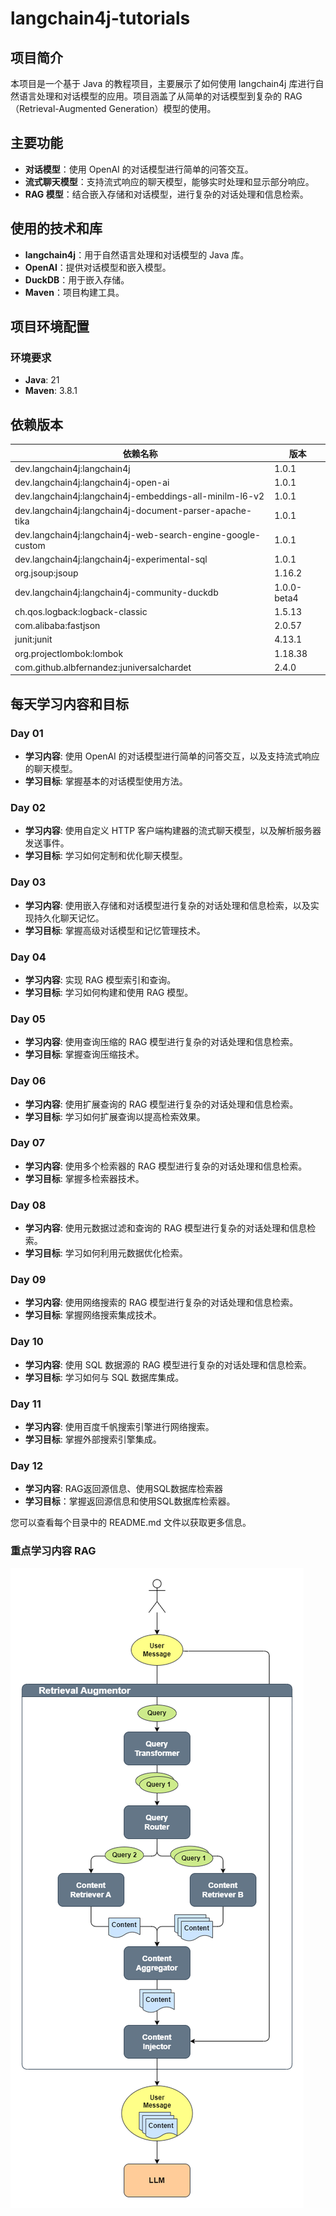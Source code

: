 # langchain4j-tutorials

## 项目简介

本项目是一个基于 Java 的教程项目，主要展示了如何使用 langchain4j 库进行自然语言处理和对话模型的应用。项目涵盖了从简单的对话模型到复杂的 RAG（Retrieval-Augmented Generation）模型的使用。

## 主要功能

- **对话模型**：使用 OpenAI 的对话模型进行简单的问答交互。
- **流式聊天模型**：支持流式响应的聊天模型，能够实时处理和显示部分响应。
- **RAG 模型**：结合嵌入存储和对话模型，进行复杂的对话处理和信息检索。

## 使用的技术和库

- **langchain4j**：用于自然语言处理和对话模型的 Java 库。
- **OpenAI**：提供对话模型和嵌入模型。
- **DuckDB**：用于嵌入存储。
- **Maven**：项目构建工具。

## 项目环境配置

### 环境要求

- **Java**: 21
- **Maven**: 3.8.1

## 依赖版本

| 依赖名称                               | 版本          |
|----------------------------------------|---------------|
| dev.langchain4j:langchain4j            | 1.0.1         |
| dev.langchain4j:langchain4j-open-ai    | 1.0.1         |
| dev.langchain4j:langchain4j-embeddings-all-minilm-l6-v2 | 1.0.1     |
| dev.langchain4j:langchain4j-document-parser-apache-tika | 1.0.1      |
| dev.langchain4j:langchain4j-web-search-engine-google-custom | 1.0.1   |
| dev.langchain4j:langchain4j-experimental-sql | 1.0.1        |
| org.jsoup:jsoup                        | 1.16.2        |
| dev.langchain4j:langchain4j-community-duckdb | 1.0.0-beta4  |
| ch.qos.logback:logback-classic         | 1.5.13        |
| com.alibaba:fastjson                  | 2.0.57        |
| junit:junit                           | 4.13.1        |
| org.projectlombok:lombok              | 1.18.38       |
| com.github.albfernandez:juniversalchardet | 2.4.0     |

## 每天学习内容和目标

### Day 01
- **学习内容**: 使用 OpenAI 的对话模型进行简单的问答交互，以及支持流式响应的聊天模型。
- **学习目标**: 掌握基本的对话模型使用方法。

### Day 02
- **学习内容**: 使用自定义 HTTP 客户端构建器的流式聊天模型，以及解析服务器发送事件。
- **学习目标**: 学习如何定制和优化聊天模型。

### Day 03
- **学习内容**: 使用嵌入存储和对话模型进行复杂的对话处理和信息检索，以及实现持久化聊天记忆。
- **学习目标**: 掌握高级对话模型和记忆管理技术。

### Day 04
- **学习内容**: 实现 RAG 模型索引和查询。
- **学习目标**: 学习如何构建和使用 RAG 模型。

### Day 05
- **学习内容**: 使用查询压缩的 RAG 模型进行复杂的对话处理和信息检索。
- **学习目标**: 掌握查询压缩技术。

### Day 06
- **学习内容**: 使用扩展查询的 RAG 模型进行复杂的对话处理和信息检索。
- **学习目标**: 学习如何扩展查询以提高检索效果。

### Day 07
- **学习内容**: 使用多个检索器的 RAG 模型进行复杂的对话处理和信息检索。
- **学习目标**: 掌握多检索器技术。

### Day 08
- **学习内容**: 使用元数据过滤和查询的 RAG 模型进行复杂的对话处理和信息检索。
- **学习目标**: 学习如何利用元数据优化检索。

### Day 09
- **学习内容**: 使用网络搜索的 RAG 模型进行复杂的对话处理和信息检索。
- **学习目标**: 掌握网络搜索集成技术。

### Day 10
- **学习内容**: 使用 SQL 数据源的 RAG 模型进行复杂的对话处理和信息检索。
- **学习目标**: 学习如何与 SQL 数据库集成。

### Day 11
- **学习内容**: 使用百度千帆搜索引擎进行网络搜索。
- **学习目标**: 掌握外部搜索引擎集成。

### Day 12
- **学习内容**: RAG返回源信息、使用SQL数据库检索器
- **学习目标**：掌握返回源信息和使用SQL数据库检索器。

您可以查看每个目录中的 README.md 文件以获取更多信息。

### 重点学习内容 RAG
![RAG](rag.png)